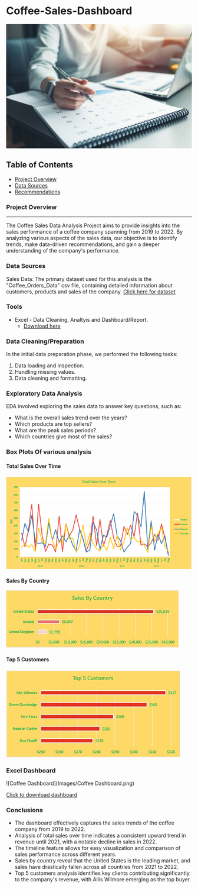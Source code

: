 # Coffee-Sales-Dashboard
![ ](Images/data.jpeg)

## Table of Contents

- [Project Overview](#project-overview)
- [Data Sources](#data-sources)
- [Recommendations](#recommendations)

### Project Overview
---

The Coffee Sales Data Analysis Project aims to provide insights into the sales performance of a coffee company spanning from 2019 to 2022. By analyzing various aspects of the sales data, our objective is to identify trends, make data-driven recommendations, and gain a deeper understanding of the company's performance.

### Data Sources

Sales Data: The primary dataset used for this analysis is the "Coffee_Orders_Data" csv file, containing detailed information about customers, products and sales of the company.
[Click here for dataset ](https://github.com/Hari-in-github/Coffee-Sales-Dashboard/blob/main/Coffee_Orders_Data.xlsx)

### Tools

- Excel - Data Cleaning, Analtyis and Dashboard/Report.
  - [Download here](https://microsoft.com)

### Data Cleaning/Preparation

In the initial data preparation phase, we performed the following tasks:
1. Data loading and inspection.
2. Handling missing values.
3. Data cleaning and formatting.

### Exploratory Data Analysis

EDA involved exploring the sales data to answer key questions, such as:

- What is the overall sales trend over the years?
- Which products are top sellers?
- What are the peak sales periods?
- Which countries give most of the sales?

### Box Plots Of various analysis

#### Total Sales Over Time
![Total Sales Over Time](Images/Barplot_Salesbytime.png)

#### Sales By Country
![Sales By Country](Images/Barplot_SalesbyCountry.jpg)

#### Top 5 Customers
![Top 5 Customers](Images/Barplot_Top5Customers.jpg)


### Excel Dashboard

![Coffee Dashboard](Images/Coffee Dashboard.png)


[Click to download dashboard](https://github.com/Hari-in-github/Coffee-Sales-Dashboard/blob/main/Coffee_Dashboard.xlsx)




### Conclusions
- The dashboard effectively captures the sales trends of the coffee company from 2019 to 2022.
- Analysis of total sales over time indicates a consistent upward trend in revenue until 2021, with a notable decline in sales in 2022.
- The timeline feature allows for easy visualization and comparison of sales performance across different years.
- Sales by country reveal that the United States is the leading market, and sales have drastically fallen across all countries from 2021 to 2022.
- Top 5 customers analysis identifies key clients contributing significantly to the company's revenue, with Allis Wilmore emerging as the top buyer.







